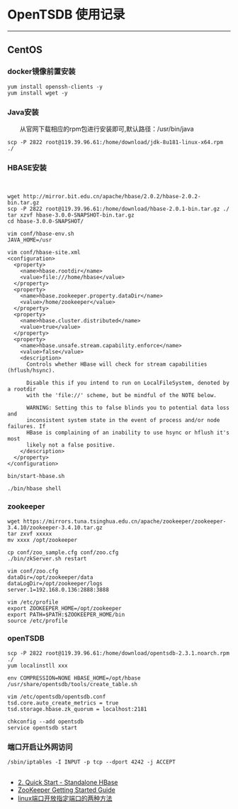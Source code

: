 # OpenTSDB 使用记录
***
## CentOS
### docker镜像前置安装
```
yum install openssh-clients -y
yum install wget -y
```

### Java安装
&ensp;&ensp;&ensp;&ensp;从官网下载相应的rpm包进行安装即可,默认路径：/usr/bin/java
```
scp -P 2822 root@119.39.96.61:/home/download/jdk-8u181-linux-x64.rpm ./
```

### HBASE安装
&ensp;&ensp;&ensp;&ensp;

```
wget http://mirror.bit.edu.cn/apache/hbase/2.0.2/hbase-2.0.2-bin.tar.gz
scp -P 2822 root@119.39.96.61:/home/download/hbase-2.0.1-bin.tar.gz ./
tar xzvf hbase-3.0.0-SNAPSHOT-bin.tar.gz
cd hbase-3.0.0-SNAPSHOT/

vim conf/hbase-env.sh
JAVA_HOME=/usr

vim conf/hbase-site.xml
<configuration>
  <property>
    <name>hbase.rootdir</name>
    <value>file:///home/hbase</value>
  </property>
  <property>
    <name>hbase.zookeeper.property.dataDir</name>
    <value>/home/zookeeper</value>
  </property>
  <property>
    <name>hbase.cluster.distributed</name>
    <value>true</value>
  </property>
  <property>
    <name>hbase.unsafe.stream.capability.enforce</name>
    <value>false</value>
    <description>
      Controls whether HBase will check for stream capabilities (hflush/hsync).

      Disable this if you intend to run on LocalFileSystem, denoted by a rootdir
      with the 'file://' scheme, but be mindful of the NOTE below.

      WARNING: Setting this to false blinds you to potential data loss and
      inconsistent system state in the event of process and/or node failures. If
      HBase is complaining of an inability to use hsync or hflush it's most
      likely not a false positive.
    </description>
  </property>
</configuration>

bin/start-hbase.sh 

./bin/hbase shell
```

### zookeeper
```
wget https://mirrors.tuna.tsinghua.edu.cn/apache/zookeeper/zookeeper-3.4.10/zookeeper-3.4.10.tar.gz
tar zxvf xxxxx
mv xxxx /opt/zookeeper

cp conf/zoo_sample.cfg conf/zoo.cfg
./bin/zkServer.sh restart

vim conf/zoo.cfg
dataDir=/opt/zookeeper/data
dataLogDir=/opt/zookeeper/logs
server.1=192.168.0.136:2888:3888

vim /etc/profile
export ZOOKEEPER_HOME=/opt/zookeeper
export PATH=$PATH:$ZOOKEEPER_HOME/bin
source /etc/profile
```

### openTSDB
```
scp -P 2822 root@119.39.96.61:/home/download/opentsdb-2.3.1.noarch.rpm ./
yum localinstll xxx

env COMPRESSION=NONE HBASE_HOME=/opt/hbase /usr/share/opentsdb/tools/create_table.sh

vim /etc/opentsdb/opentsdb.conf
tsd.core.auto_create_metrics = true
tsd.storage.hbase.zk_quorum = localhost:2181

chkconfig --add opentsdb
service opentsdb start
```

### 端口开启让外网访问
```
/sbin/iptables -I INPUT -p tcp --dport 4242 -j ACCEPT
```

## 
- [2. Quick Start - Standalone HBase](https://hbase.apache.org/book.html#quickstart)
- [ZooKeeper Getting Started Guide](http://zookeeper.apache.org/doc/current/zookeeperStarted.html)
- [linux端口开放指定端口的两种方法](https://www.cnblogs.com/jtestroad/p/8031850.html)